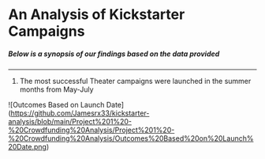 # An Analysis of Kickstarter Campaigns
#####      Below is a synopsis of our findings based on the data provided
---
1. The most successful Theater campaigns were launched in the summer months from May-July

![Outcomes Based on Launch Date] (https://github.com/Jamesrx33/kickstarter-analysis/blob/main/Project%201%20-%20Crowdfunding%20Analysis/Project%201%20-%20Crowdfunding%20Analysis/Outcomes%20Based%20on%20Launch%20Date.png)

